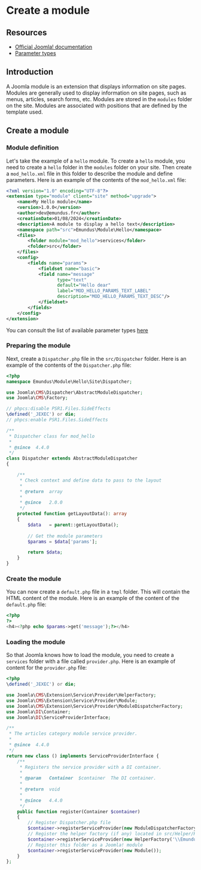 # Create a module
## Resources
- [Official Joomla! documentation](https://manual.joomla.org/docs/next/building-extensions/modules/module-development-tutorial/)
- [Parameter types](https://manual.joomla.org/docs/general-concepts/forms-fields/standard-fields/)

## Introduction
A Joomla module is an extension that displays information on site pages.
Modules are generally used to display information on site pages, such as menus, articles, search forms, etc. Modules are stored in the `modules` folder on the site.
Modules are associated with positions that are defined by the template used.

## Create a module
### Module definition
Let's take the example of a `hello` module. To create a `hello` module, you need to create a `hello` folder in the `modules` folder on your site. Then create a `mod_hello.xml` file in this folder to describe the module and define parameters. Here is an example of the contents of the `mod_hello.xml` file:
```xml
<?xml version="1.0" encoding="UTF-8"?>
<extension type="module" client="site" method="upgrade">
    <name>My Hello module</name>
    <version>1.0.0</version>
    <author>dev@emundus.fr</author>
    <creationDate>01/08/2024</creationDate>
    <description>A module to display a hello text</description>
    <namespace path="src">Emundus\Module\Hello</namespace>
    <files>
        <folder module="mod_hello">services</folder>
        <folder>src</folder>
    </files>
    <config>
        <fields name="params">
            <fieldset name="basic">
            <field name="message"
                   type="text"
                   default="Hello dear"
                   label="MOD_HELLO_PARAMS_TEXT_LABEL"
                   description="MOD_HELLO_PARAMS_TEXT_DESC"/>
            </fieldset>
        </fields>
    </config>
</extension>
```
You can consult the list of available parameter types [here](https://manual.joomla.org/docs/general-concepts/forms-fields/standard-fields/)

### Preparing the module
Next, create a `Dispatcher.php` file in the `src/Dispatcher` folder. Here is an example of the contents of the `Dispatcher.php` file:
```php
<?php
namespace Emundus\Module\Hello\Site\Dispatcher;

use Joomla\CMS\Dispatcher\AbstractModuleDispatcher;
use Joomla\CMS\Factory;

// phpcs:disable PSR1.Files.SideEffects
\defined('_JEXEC') or die;
// phpcs:enable PSR1.Files.SideEffects

/**
 * Dispatcher class for mod_hello
 *
 * @since  4.4.0
 */
class Dispatcher extends AbstractModuleDispatcher
{

    /**
     * Check context and define data to pass to the layout
     *
     * @return  array
     *
     * @since   2.0.0
     */
    protected function getLayoutData(): array
    {
        $data   = parent::getLayoutData();
        
        // Get the module parameters
        $params = $data['params'];

        return $data;
    }
}
```

### Create the module
You can now create a `default.php` file in a `tmpl` folder. This will contain the HTML content of the module. Here is an example of the content of the `default.php` file:
```php
<?php
?>
<h4><?php echo $params->get('message');?></h4>
```

### Loading the module
So that Joomla knows how to load the module, you need to create a `services` folder with a file called `provider.php`. Here is an example of content for the `provider.php` file:
```php
<?php
\defined('_JEXEC') or die;

use Joomla\CMS\Extension\Service\Provider\HelperFactory;
use Joomla\CMS\Extension\Service\Provider\Module;
use Joomla\CMS\Extension\Service\Provider\ModuleDispatcherFactory;
use Joomla\DI\Container;
use Joomla\DI\ServiceProviderInterface;

/**
 * The articles category module service provider.
 *
 * @since  4.4.0
 */
return new class () implements ServiceProviderInterface {
    /**
     * Registers the service provider with a DI container.
     *
     * @param   Container  $container  The DI container.
     *
     * @return  void
     *
     * @since   4.4.0
     */
    public function register(Container $container)
    {
        // Register Dispatcher.php file
        $container->registerServiceProvider(new ModuleDispatcherFactory('\\Emundus\\Module\\Hello'));
        // Register the helper factory (if any) located in src/Helper/HelloHelper.php
        $container->registerServiceProvider(new HelperFactory('\\Emundus\\Module\\Hello\\Site\\Helper'));
        // Register this folder as a Joomla! module
        $container->registerServiceProvider(new Module());
    }
};
```